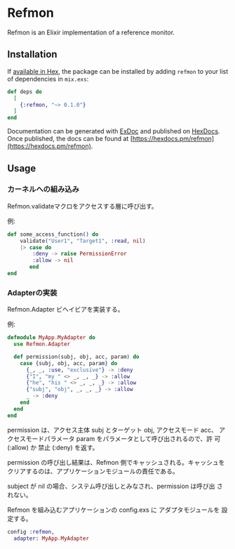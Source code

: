 # Refmon

Refmon is an Elixir implementation of a reference monitor.

## Installation

If [available in Hex](https://hex.pm/docs/publish), the package can be installed
by adding `refmon` to your list of dependencies in `mix.exs`:

```elixir
def deps do
  [
    {:refmon, "~> 0.1.0"}
  ]
end
```

Documentation can be generated with [ExDoc](https://github.com/elixir-lang/ex_doc)
and published on [HexDocs](https://hexdocs.pm). Once published, the docs can
be found at [https://hexdocs.pm/refmon](https://hexdocs.pm/refmon).

## Usage

### カーネルへの組み込み

Refmon.validateマクロをアクセスする層に呼び出す。

例:

```elixir
def some_access_function() do
    validate("User1", "Target1", :read, nil)
    |> case do
        :deny -> raise PermissionError
        :allow -> nil
       end
end
```

### Adapterの実装

Refmon.Adapter ビヘイビアを実装する。

例:

```elixir
defmodule MyApp.MyAdapter do
  use Refmon.Adapter

  def permission(subj, obj, acc, param) do
    case {subj, obj, acc, param} do
      {_, _, :use, "exclusive"} -> :deny
      {"I", "my " <> _, _, _} -> :allow
      {"he", "his " <> _, _, _} -> :allow
      {"subj", "obj", _, _, _} -> :allow
      _ -> :deny
    end
  end
end
```

permission は、アクセス主体 subj とターゲット obj, アクセスモード acc、
アクセスモードパラメータ param をパラメータとして呼び出されるので、許
可(:allow) か 禁止 (:deny) を返す。

permission の呼び出し結果は、Refmon 側でキャッシュされる。キャッシュを
クリアするのは、アプリケーションモジュールの責任である。

subject が nil の場合、システム呼び出しとみなされ、permission は呼び出
されない。

Refmon を組み込むアプリケーションの config.exs に アダプタモジュールを
設定する。

```elixir
config :refmon,
  adapter: MyApp.MyAdapter
```
